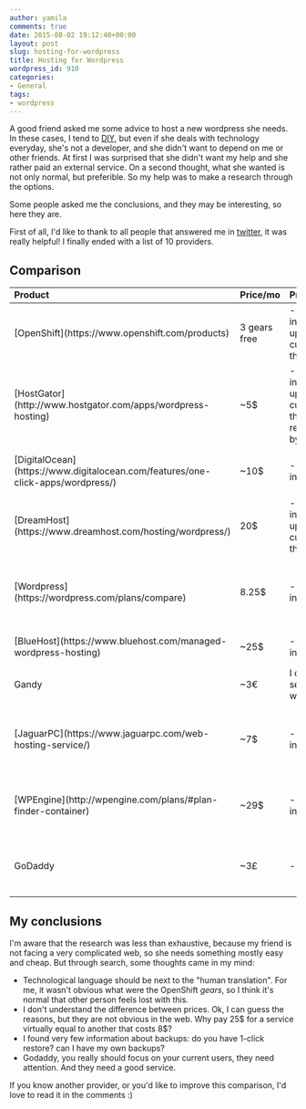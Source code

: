 ```yaml
---
author: yamila
comments: true
date: 2015-08-02 19:12:40+00:00
layout: post
slug: hosting-for-wordpress
title: Hosting for Wordpress
wordpress_id: 910
categories:
- General
tags:
- wordpress
---
```


A good friend asked me some advice to host a new wordpress she needs. In these cases, I tend to [DIY](https://en.wikipedia.org/wiki/Do_it_yourself), but even if she deals with technology everyday, she's not a developer, and she didn't want to depend on me or other friends. At first I was surprised that she didn't want my help and she rather paid an external service. On a second thought, what she wanted is not only normal, but preferible. So my help was to make a research through the options.

Some people asked me the conclusions, and they may be interesting, so here they are.

<!-- more -->

First of all, I'd like to thank to all people that answered me in [twitter](https://twitter.com/yamila_moreno/status/626350562758553600), it was really helpful! I finally ended with a list of 10 providers.



## Comparison



<table>
  <tbody>
    <tr>
      <td><strong>Product</strong></td><td><strong>Price/mo</strong></td><td><strong>Pros</strong></td><td><strong>Cons</strong></td>
    </tr>
  </tbody>
  <tbody>
<tr>

<td>[OpenShift](https://www.openshift.com/products) </td>

<td>3 gears free
</td>

<td>- 1 click installation
- upload WP custom themes
</td>

<td>
</td>
</tr>
<tr>

<td>[HostGator](http://www.hostgator.com/apps/wordpress-hosting)
</td>

<td>~5$
</td>

<td>- 1 click installation
- upload WP custom themes
- very recommended by users
</td>

<td>
</td>
</tr>
<tr>

<td>[DigitalOcean](https://www.digitalocean.com/features/one-click-apps/wordpress/)
</td>

<td>~10$
</td>

<td>- 1 click installation
</td>

<td>- SSH to upload custom themes
</td>
</tr>
<tr>

<td>[DreamHost](https://www.dreamhost.com/hosting/wordpress/)
</td>

<td>20$
</td>

<td>- 1 click installation
- upload WP custom themes
</td>

<td>
</td>
</tr>
<tr>

<td>[Wordpress](https://wordpress.com/plans/compare)
</td>

<td>8.25$
</td>

<td>- 1 click installation
</td>

<td>- only premium contents (no WP custom themes)
</td>
</tr>
<tr>

<td>[BlueHost](https://www.bluehost.com/managed-wordpress-hosting)
</td>

<td>~25$
</td>

<td>- 1 click installation
</td>

<td>- no WP custom themes
</td>
</tr>
<tr>

<td>Gandy
</td>

<td>~3€
</td>

<td colspan="2">I couldn't find the specific service about hosting wordpress
</td>
</tr>
<tr>

<td>[JaguarPC](https://www.jaguarpc.com/web-hosting-service/)
</td>

<td>~7$
</td>

<td>- 1 click installation
</td>

<td>- few information about features of the WP service
</td>
</tr>
<tr>

<td>[WPEngine](http://wpengine.com/plans/#plan-finder-container)
</td>

<td>~29$
</td>

<td>- 1 click installation
</td>

<td>- very few information about features of the service
</td>
</tr>
<tr>

<td>GoDaddy
</td>

<td>~3£
</td>

<td>- well known
</td>

<td>- several people complained about the service
</td>
</tr>
</tbody>
</table>



## My conclusions



I'm aware that the research was less than exhaustive, because my friend is not facing a very complicated web, so she needs something mostly easy and cheap. But through search, some thoughts came in my mind:





  * Technological language should be next to the "human translation". For me, it wasn't obvious what were the OpenShift _gears_, so I think it's normal that other person feels lost with this.
  * I don't understand the difference between prices. Ok, I can guess the reasons, but they are not obvious in the web. Why pay 25$ for a service virtually equal to another that costs 8$?
  * I found very few information about backups: do you have 1-click restore? can I have my own backups?
  * Godaddy, you really should focus on your current users, they need attention. And they need a good service.

If you know another provider, or you'd like to improve this comparison, I'd love to read it in the comments :)

